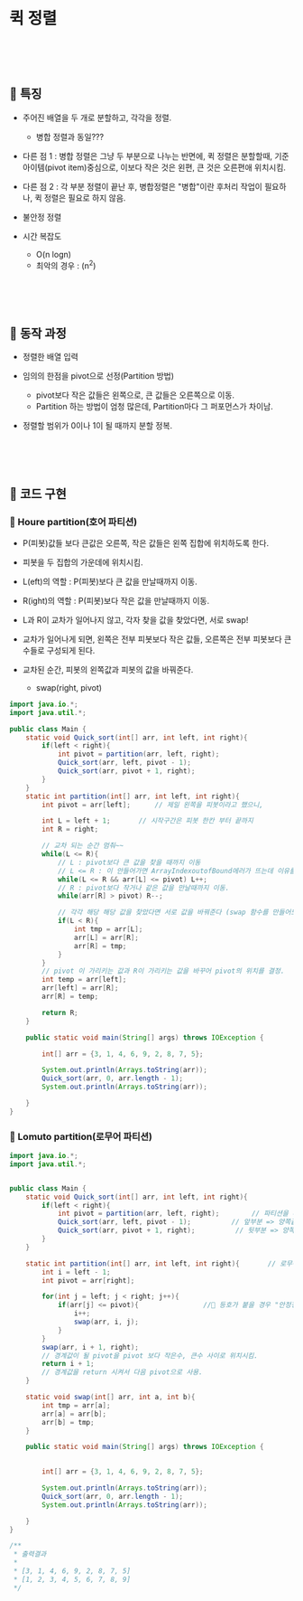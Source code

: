 # 퀵 정렬

<br>
<br>
<br>


## 🌈 특징

* 주어진 배열을 두 개로 분할하고, 각각을 정렬.
    - 병합 정렬과 동일???

* 다른 점 1 : 병합 정렬은 그냥 두 부분으로 나누는 반면에, 퀵 정렬은 분할할때, 기준 아이템(pivot item)중심으로, 이보다 작은 것은 왼편, 큰 것은 오른편애 위치시킴.

* 다른 점 2 : 각 부분 정렬이 끝난 후, 병합정렬은 "병합"이란 후처리 작업이 필요하나, 퀵 정렬은 필요로 하지 않음.

* 불안정 정렬

* 시간 복잡도 
    - O(n logn)
    - 최악의 경우 : (n<sup>2</sup>)

<br>
<br>
<br>

## 🌈 동작 과정

* 정렬한 배열 입력

* 임의의 한점을 pivot으로 선정(Partition 방법)
    - pivot보다 작은 값들은 왼쪽으로, 큰 값들은 오른쪽으로 이동.
    - Partition 하는 방법이 엄청 많은데, Partition마다 그 퍼포먼스가 차이남.

* 정렬할 범위가 0이나 1이 될 때까지 분할 정복.

<br>
<br>
<br>


## 🌈 코드 구현 

### 🐳 Houre partition(호어 파티션)

* P(피봇)값들 보다 큰값은 오른쪽, 작은 값들은 왼쪽 집합에 위치하도록 한다.

* 피봇을 두 집합의 가운데에 위치시킴.

* L(eft)의 역할 : P(피봇)보다 큰 값을 만날때까지 이동.

* R(ight)의 역할 : P(피봇)보다 작은 값을 만날때까지 이동.

* L과 R이 교차가 일어나지 않고, 각자 찾을 값을 찾았다면, 서로 swap!

* 교차가 일어나게 되면, 왼쪽은 전부 피봇보다 작은 값들, 오른쪽은 전부 피봇보다 큰수들로 구성되게 된다.

* 교차된 순간, 피봇의 왼쪽값과 피봇의 값을 바꿔준다. 
    - swap(right, pivot)


```java
import java.io.*;
import java.util.*;

public class Main {
    static void Quick_sort(int[] arr, int left, int right){
        if(left < right){
            int pivot = partition(arr, left, right);
            Quick_sort(arr, left, pivot - 1);
            Quick_sort(arr, pivot + 1, right);
        }
    }
    static int partition(int[] arr, int left, int right){
        int pivot = arr[left];      // 제일 왼쪽을 피봇이라고 했으니,

        int L = left + 1;       // 시작구간은 피봇 한칸 부터 끝까지
        int R = right;

        // 교차 되는 순간 멈춰~~
        while(L <= R){
            // L : pivot보다 큰 값을 찾을 때까지 이동
            // L <= R : 이 안들어가면 ArrayIndexoutofBound에러가 뜨는데 이유를 생각해보자.
            while(L <= R && arr[L] <= pivot) L++;
            // R : pivot보다 작거나 같은 값을 만날때까지 이동.
            while(arr[R] > pivot) R--;

            // 각각 해당 해당 값을 찾았다면 서로 값을 바꿔준다 (swap 함수를 만들어도 됨.)
            if(L < R){
                int tmp = arr[L];
                arr[L] = arr[R];
                arr[R] = tmp;
            }
        }
        // pivot 이 가리키는 값과 R이 가리키는 값을 바꾸어 pivot의 위치를 결정.
        int temp = arr[left];
        arr[left] = arr[R];
        arr[R] = temp;

        return R;
    }

    public static void main(String[] args) throws IOException {

        int[] arr = {3, 1, 4, 6, 9, 2, 8, 7, 5};

        System.out.println(Arrays.toString(arr));
        Quick_sort(arr, 0, arr.length - 1);
        System.out.println(Arrays.toString(arr));

    }
}


```


### 🐳  Lomuto partition(로무어 파티션)

```java
import java.io.*;
import java.util.*;


public class Main {
    static void Quick_sort(int[] arr, int left, int right){
        if(left < right){
            int pivot = partition(arr, left, right);        // 파티션을 나누는 경계값을 반환 -> pivot
            Quick_sort(arr, left, pivot - 1);          // 앞부분 => 양쪽끝다 범위에 포함되는 첫 인덱스, 끝 인덱스
            Quick_sort(arr, pivot + 1, right);          // 뒷부분 => 양쪽끝다 범위에 포함되는 첫 인덱스, 끝 인덱스
        }
    }

    static int partition(int[] arr, int left, int right){       // 로무어 파티션
        int i = left - 1;
        int pivot = arr[right];

        for(int j = left; j < right; j++){
            if(arr[j] <= pivot){                //🎯 등호가 붙을 경우 "안정정렬" 처럼 보이지만, 배열의 맨앞자리가 pivot보다 큰 수가 나올 경우, 불안정정렬이됨.
                i++;
                swap(arr, i, j);
            }
        }
        swap(arr, i + 1, right);        
        // 경계값이 될 pivot을 pivot 보다 작은수, 큰수 사이로 위치시킴.
        return i + 1;       
        // 경계값을 return 시켜서 다음 pivot으로 사용.
    }

    static void swap(int[] arr, int a, int b){
        int tmp = arr[a];
        arr[a] = arr[b];
        arr[b] = tmp;
    }

    public static void main(String[] args) throws IOException {
    

        int[] arr = {3, 1, 4, 6, 9, 2, 8, 7, 5};

        System.out.println(Arrays.toString(arr));
        Quick_sort(arr, 0, arr.length - 1);
        System.out.println(Arrays.toString(arr));

    }
}

/**
 * 출력결과
 *
 * [3, 1, 4, 6, 9, 2, 8, 7, 5]
 * [1, 2, 3, 4, 5, 6, 7, 8, 9]
 */
```


















